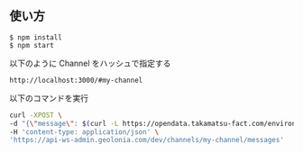 ## 使い方

```
$ npm install
$ npm start
```

以下のように Channel をハッシュで指定する

```
http://localhost:3000/#my-channel
```

以下のコマンドを実行

```bash
curl -XPOST \
-d "{\"message\": $(curl -L https://opendata.takamatsu-fact.com/environmental_facilities/data.geojson)}" \
-H 'content-type: application/json' \
'https://api-ws-admin.geolonia.com/dev/channels/my-channel/messages'
```
